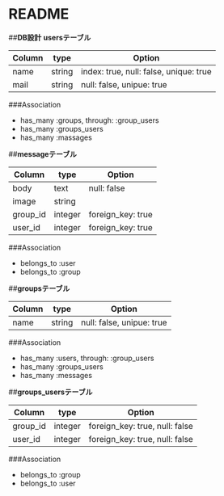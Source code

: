 # README

##**DB設計**
**usersテーブル**


|Column|type|Option|
|------|----|------|
|name|string|index: true, null: false, unique: true|
|mail|string|null: false, unipue: true|

###Association

- has_many :groups, through: :group_users
- has_many :groups_users
- has_many :massages

##**messageテーブル**

|Column|type|Option|
|------|----|------|
|body|text|null: false|
|image|string|	
|group_id|integer|foreign_key: true|
|user_id|integer|foreign_key: true|

###Association

- belongs_to :user
- belongs_to :group

##**groupsテーブル**

|Column|type|Option|
|------|----|------|
|name|string|null: false, unipue: true|

###Association

- has_many :users, through: :group_users
- has_many :groups_users
- has_many :messages

##**groups_usersテーブル**

|Column|type|Option|
|------|----|------|
|group_id|integer|foreign_key: true, null: false|
|user_id|integer|foreign_key: true, null: false|

###Association

- belongs_to :group
- belongs_to :user
